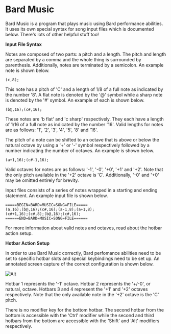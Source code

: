 # Bard Music

Bard Music is a program that plays music using Bard performance abilities. It uses its own special syntax for song input files which is documented below. There's lots of other helpful stuff too!

**Input File Syntax**

Notes are composed of two parts: a pitch and a length. The pitch and length are separated by a comma and the whole thing is surrounded by parenthesis. Additionally, notes are terminated by a semicolon. An example note is shown below.
```
(c,8);
```
This note has a pitch of 'C' and a length of 1/8 of a full note as indicated by the number '8'. A flat note is denoted by the '@' symbol while a sharp note is denoted by the '#' symbol. An example of each is shown below.
```
(b@,16);(c#,16);
```
These notes are 'b flat' and 'c sharp' respectively. They each have a length of 1/16 of a full note as indicated by the number '16'. Valid lengths for notes are as follows: '1', '2', '3', '4', '5', '8' and '16'.

The pitch of a note can be shifted to an octave that is above or below the natural octave by using a '+' or '-' symbol respectively followed by a number indicating the number of octaves. An example is shown below.
```
(a+1,16);(c#-1,16);
```
Valid octaves for notes are as follows: '-1', '-0', '+0', '+1' and '+2'. Note that the only pitch available in the '+2' octave is 'C'. Additionally, '-0' and '+0' may be omitted entirely for brevity.

Input files consists of a series of notes wrapped in a starting and ending statement. An example input file is shown below.
```
=====BEGIN=BARD=MUSIC=SONG=FILE=====
(a,16);(b@,16);(c#,16);(a-1,8);(a+1,8);
(c#+1,16);(c#,8);(b@,16);(c#,16);
======END=BARD=MUSIC=SONG=FILE======
```
For more information about valid notes and octaves, read about the hotbar action setup.

**Hotbar Action Setup**

In order to use Bard Music correctly, Bard perfomance abilities need to be set to specific hotbar slots and special keybindings need to be set up. An annotated screen capture of the correct configuration is shown below.

![Alt](https://i.imgur.com/Y2K43kO.png "Title")

Hotbar 1 represents the '-1' octave. Hotbar 2 represents the '+/-0', or natural, octave. Hotbars 3 and 4 represent the '+1' and '+2' octaves respectively. Note that the only available note in the '+2' octave is the 'C' pitch.

There is no modifier key for the bottom hotbar. The second hotbar from the bottom is accessible with the 'Ctrl' modifier while the second and third hotbars from the bottom are accessible with the 'Shift' and 'Alt' modifiers respectively.
